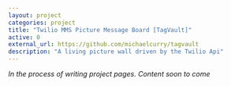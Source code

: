 ```yaml
---
layout: project
categories: project
title: "Twilio MMS Picture Message Board [TagVault]"
active: 0
external_url: https://github.com/michaelcurry/tagvault
description: "A living picture wall driven by the Twilio Api"
---
```


*In the process of writing project pages.  Content soon to come*